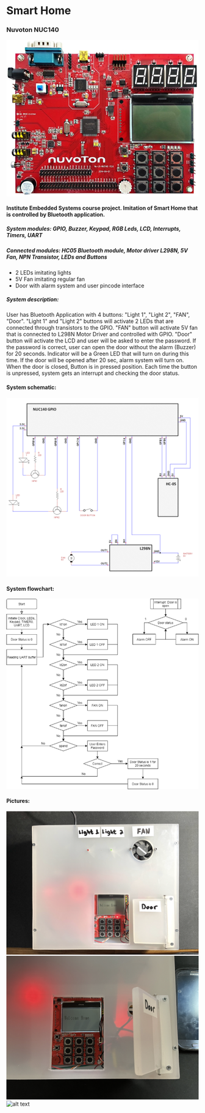# Smart Home
### Nuvoton NUC140
![alt text](https://github.com/pawelgates/Smart-Home-Project/blob/main/pics/Arm-cortex-m-nu-lb-nuc140.jpg) 
#### Institute Embedded Systems course project. Imitation of Smart Home that is controlled by Bluetooth application. 
##### System modules: GPIO, Buzzer, Keypad, RGB Leds, LCD, Interrupts, Timers, UART
##### Connected modules: HC05 Bluetooth module, Motor driver L298N, 5V Fan, NPN Transistor, LEDs and Buttons

- 2 LEDs imitating lights
- 5V Fan imitating regular fan
- Door with alarm system and user pincode interface

##### System description:
User has Bluetooth Application with 4 buttons: "Light 1", "Light 2", "FAN", "Door".
"Light 1" and "Light 2" buttons will activate 2 LEDs that are connected through transistors to the GPIO.
"FAN" button will activate 5V fan that is connected to L298N Motor Driver and controlled with GPIO.
"Door" button will activate the LCD and user will be asked to enter the password. If the password is correct, user can open the door without the alarm (Buzzer) for 20 seconds. Indicator will be a Green LED that will turn on during this time. If the door will be opened after 20 sec, alarm system will turn on. When the door is closed, Button is in pressed position. Each time the button is unpressed, system gets an interrupt and checking the door status.

#### System schematic: 

![alt text](https://github.com/pawelgates/Smart-Home-Project/blob/main/pics/tCad1.png)

#### System flowchart: 

![alt text](https://github.com/pawelgates/Smart-Home-Project/blob/main/pics/flowchart.png) 

#### Pictures:
![alt text](https://github.com/pawelgates/Smart-Home-Project/blob/main/pics/pic1.png) 
![alt text](https://github.com/pawelgates/Smart-Home-Project/blob/main/pics/pic2.png) 
![alt text](https://github.com/pawelgates/Smart-Home-Project/blob/main/pics/pic3.png) 

 

